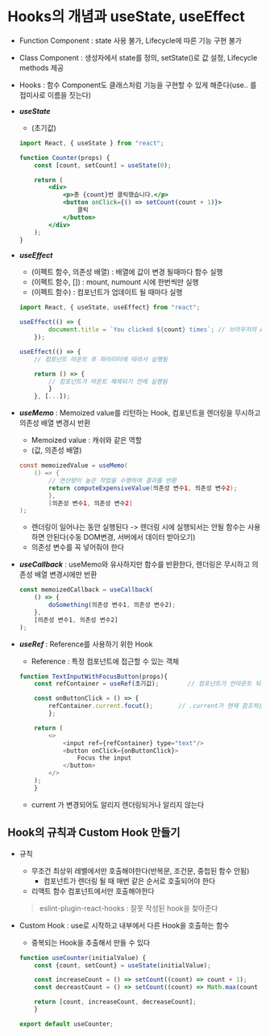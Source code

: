 # Hooks의 개념과 useState, useEffect

- Function Component : state 사용 불가, Lifecycle에 따른 기능 구현 불가
- Class Component : 생성자에서 state를 정의, setState()로 값 설정, Lifecycle methods 제공
- Hooks : 함수 Component도 클래스처럼 기능을 구현할 수 있게 해준다(use.. 를 접미사로 이름을 짓는다)

- ***useState***
    - (초기값) 
    ```jsx
    import React, { useState } from "react";

    function Counter(props) {
        const [count, setCount] = useState(0);

        return (
            <div>
                <p>총 {count}번 클릭했습니다.</p>
                <button onClick={() => setCount(count + 1)}>
                    클릭
                </button>
            </div>
        );
    }
    ```
- ***useEffect***
    - (이펙트 함수, 의존성 배열) : 배열에 값이 변경 될때마다 함수 실행
    - (이펙트 함수, []) : mount, numount 시에 한번씩만 실행
    - (이펙트 함수) : 컴포넌트가 업데이트 될 때마다 실행
    ```jsx
    import React, { useState, useEffect} from "react";

    useEffect(() => {
            document.title = `You clicked ${count} times`; // 브라우저의 API를 사용해서 title을 업데이트
        });

    useEffect(() => {
        // 컴포넌트 마운트 후 파라미터에 따라서 실행됨

        return () => {
            // 컴포넌트가 마운트 해제되기 전에 실행됨
            }
        }, [...]);
    ```

- ***useMemo*** : Memoized value를 리턴하는 Hook, 컴포넌트을 렌더링을 무시하고 의존성 배열 변경시 반환
    - Memoized value : 캐쉬와 같은 역할
    - (값, 의존성 배열)
    ```java
    const memoizedValue = useMemo(
        () => {
            // 연산량이 높은 작업을 수행하여 결과를 반환
            return computeExpensiveValue(의존성 변수1, 의존성 변수2);
            },
            [의존성 변수1, 의존성 변수2]
    );
    ```
    - 렌더링이 일어나는 동안 실행된다 -> 렌더링 시에 실행되서는 안될 함수는 사용하면 안된다(수동 DOM변경, 서버에서 데이터 받아오기)
    - 의존성 변수를 꼭 넣어줘야 한다

- ***useCallback*** : useMemo와 유사하지만 함수를 반환한다, 렌더링은 무시하고 의존성 배열 변경시에만 반환
    ```js
    const memoizedCallback = useCallback(
        () => {
            doSomething(의존성 변수1, 의존성 변수2);
        },
        [의존성 변수1, 의존성 변수2]
    );
    ```
- ***useRef*** : Reference를 사용하기 위한 Hook
    - Reference : 특정 컴포넌트에 접근할 수 있는 객체
    ```js
    function TextInputWithFocusButton(props){
        const refContainer = useRef(초기값);        // 컴포넌트가 언마운트 되기 전까지 유지 된다

        const onButtonClick = () => {
            refContainer.current.focut();       // .current가 현재 참조하는 객체이다
            };

        return (
            <>
                <input ref={refContainer} type="text"/>
                <button onClick={onButtonClick}>
                    Focus the input
                </button>
            </>
        );
        }
    ```
    - current 가 변경되어도 알리지 렌더링되거나 알리지 않는다

## Hook의 규칙과 Custom Hook 만들기
- 규칙
    - 무조건 최상위 레벨에서만 호출해야한다(반복문, 조건문, 중첩된 함수 안됨)
        - 컴포넌트가 렌더링 될 때 매번 같은 순서로 호출되어야 한다
    - 리액트 함수 컴포넌트에서만 호출해야한다
    > eslint-plugin-react-hooks : 잘못 작성된 hook을 찾아준다

- Custom Hook : use로 시작하고 내부에서 다른 Hook을 호출하는 함수
    - 중복되는 Hook을 추출해서 만들 수 있다
    ```js
    function useCounter(initialValue) {
        const {count, setCount} = useState(initialValue);

        const increaseCount = () => setCount((count) => count + 1);
        const decreastCount = () => setCount((count) => Math.max(count - 1, 0));

        return [count, increaseCount, decreaseCount];
        }

    export default useCounter;
    ```
        

